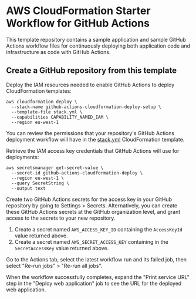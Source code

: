 # AWS CloudFormation Starter Workflow for GitHub Actions

This template repository contains a sample application and sample GitHub Actions workflow files for continuously deploying both application code and infrastructure as code with GitHub Actions.

## Create a GitHub repository from this template

Deploy the IAM resources needed to enable GitHub Actions to deploy CloudFormation templates:

```
aws cloudformation deploy \
  --stack-name github-actions-cloudformation-deploy-setup \
  --template-file stack.yml \
  --capabilities CAPABILITY_NAMED_IAM \
  --region eu-west-1
```

You can review the permissions that your repository's GitHub Actions deployment workflow will have in the [stack.yml](stack.yml) CloudFormation template.

Retrieve the IAM access key credentials that GitHub Actions will use for deployments:

```
aws secretsmanager get-secret-value \
  --secret-id github-actions-cloudformation-deploy \
  --region eu-west-1 \
  --query SecretString \
  --output text
```

Create two GitHub Actions secrets for the access key in your GitHub repository by going to Settings > Secrets. Alternatively, you can create these GitHub Actions secrets at the GitHub organization level, and grant access to the secrets to your new repository.

1. Create a secret named `AWS_ACCESS_KEY_ID` containing the `AccessKeyId` value returned above.
1. Create a secret named `AWS_SECRET_ACCESS_KEY` containing in the `SecretAccessKey` value returned above.

Go to the Actions tab, select the latest workflow run and its failed job, then select "Re-run jobs" > "Re-run all jobs".

When the workflow successfully completes, expand the "Print service URL" step in the "Deploy web application" job to see the URL for the deployed web application.

